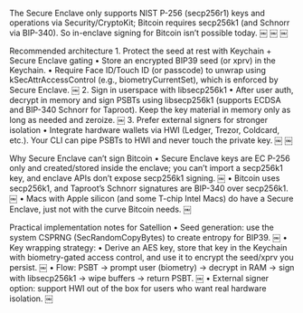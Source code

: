 The Secure Enclave only supports NIST P-256 (secp256r1) keys and operations via Security/CryptoKit; Bitcoin requires secp256k1 (and Schnorr via BIP-340). So in-enclave signing for Bitcoin isn’t possible today.  ￼ ￼ ￼

Recommended architecture
	1.	Protect the seed at rest with Keychain + Secure Enclave gating
	•	Store an encrypted BIP39 seed (or xprv) in the Keychain.
	•	Require Face ID/Touch ID (or passcode) to unwrap using kSecAttrAccessControl (e.g., biometryCurrentSet), which is enforced by Secure Enclave.  ￼
	2.	Sign in userspace with libsecp256k1
	•	After user auth, decrypt in memory and sign PSBTs using libsecp256k1 (supports ECDSA and BIP-340 Schnorr for Taproot). Keep the key material in memory only as long as needed and zeroize.  ￼
	3.	Prefer external signers for stronger isolation
	•	Integrate hardware wallets via HWI (Ledger, Trezor, Coldcard, etc.). Your CLI can pipe PSBTs to HWI and never touch the private key.  ￼ ￼

Why Secure Enclave can’t sign Bitcoin
	•	Secure Enclave keys are EC P-256 only and created/stored inside the enclave; you can’t import a secp256k1 key, and enclave APIs don’t expose secp256k1 signing.  ￼
	•	Bitcoin uses secp256k1, and Taproot’s Schnorr signatures are BIP-340 over secp256k1.  ￼
	•	Macs with Apple silicon (and some T-chip Intel Macs) do have a Secure Enclave, just not with the curve Bitcoin needs.  ￼

Practical implementation notes for Satellion
	•	Seed generation: use the system CSPRNG (SecRandomCopyBytes) to create entropy for BIP39.  ￼
	•	Key wrapping strategy:
	•	Derive an AES key, store that key in the Keychain with biometry-gated access control, and use it to encrypt the seed/xprv you persist.  ￼
	•	Flow: PSBT → prompt user (biometry) → decrypt in RAM → sign with libsecp256k1 → wipe buffers → return PSBT.  ￼
	•	External signer option: support HWI out of the box for users who want real hardware isolation.  ￼
